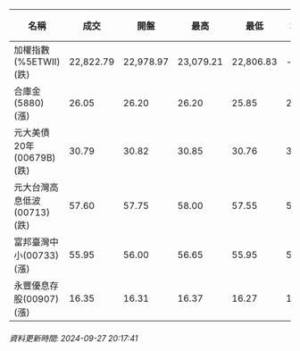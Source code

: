 | 名稱 | 成交 | 開盤 | 最高 | 最低 | 均價 | 成交金額(億) | 昨收 | 漲跌幅 | 漲跌 | 總量 | 昨量 | 振幅 |
| -------- | -------- | -------- | -------- |-------- | -------- | -------- |-------- |-------- |-------- | -------- | -------- |-------- |
|加權指數(%5ETWII) (跌)|22,822.79|22,978.97|23,079.21|22,806.83|-|4,242.83|22,858.81|0.16%|36.02|9,667,889|0|1.19%|
|合庫金(5880) (漲)|26.05|26.20|26.20|25.85|26.03|3.05|26.00|0.19%|0.05|11,738|9,568|1.35%|
|元大美債20年(00679B) (跌)|30.79|30.82|30.85|30.76|30.78|34.42|30.86|0.23%|0.07|111,833|120,957|0.29%|
|元大台灣高息低波(00713) (跌)|57.60|57.75|58.00|57.55|57.69|4.38|57.65|0.09%|0.05|7,586|8,045|0.78%|
|富邦臺灣中小(00733) (漲)|55.95|56.00|56.65|55.95|56.28|0.620|55.55|0.72%|0.40|1,102|1,110|1.26%|
|永豐優息存股(00907) (漲)|16.35|16.31|16.37|16.27|16.32|0.596|16.25|0.62%|0.10|3,653|3,951|0.62%|
###### 資料更新時間: 2024-09-27 20:17:41